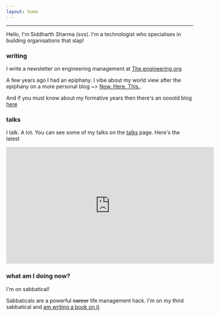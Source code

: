 ```yaml
---
layout: home
---
```


---
Hello, I'm Siddharth Sharma (svs). I'm a technologist who specialises in building organisations that slap!

### writing

I write a newsletter on engineering management at
[The engineering org](https://engineeringorg.com)

A few years ago I had an epiphany. I vibe about my world view after the epiphany on a more personal blog ~> [Now. Here. This.](https://nowherethis.svs.io).

And if you must know about my formative years then there's an oooold blog [here](https://blog.svs.io)

### talks   
I talk. A lot. You can see some of my talks on the [talks](/talks.html) page. Here's the latest
<iframe width="560" height="315" src="https://www.youtube.com/embed/M_vHUl3riKQ" title="YouTube video player" frameborder="0" allow="accelerometer; autoplay; clipboard-write; encrypted-media; gyroscope; picture-in-picture; web-share" allowfullscreen></iframe>

### what am I doing now?

I'm on sabbatical!

Sabbaticals are a powerful ~~career~~ life management hack. I'm on my third sabbatical and [am writing a book on it](https://sabbaticalhandbook.com).
